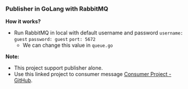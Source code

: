 ### Publisher in GoLang with RabbitMQ

**How it works?**

* Run RabbitMQ in local with default username and password
  `username: guest` `password: guest` `port: 5672`
    * We can change this value in `queue.go`
  
**Note:**
* This project support publisher alone.
* Use this linked project to consumer message [Consumer Project - GitHub](https://github.com/sathishkumar-manogaran/pub-sub-in-golang).
